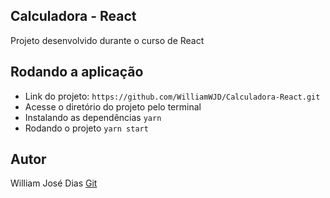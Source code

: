## Calculadora - React

Projeto desenvolvido durante o curso de React

## Rodando a aplicação

- Link do projeto: `https://github.com/WilliamWJD/Calculadora-React.git`
- Acesse o diretório do projeto pelo terminal
- Instalando as dependências `yarn`
- Rodando o projeto `yarn start`

## Autor

William José Dias [Git](https://github.com/WilliamWJD)
